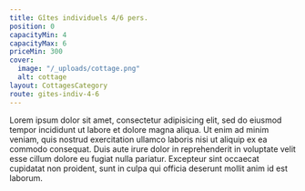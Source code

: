 ```yaml
---
title: Gîtes individuels 4/6 pers.
position: 0
capacityMin: 4
capacityMax: 6
priceMin: 300
cover:
  image: "/_uploads/cottage.png"
  alt: cottage
layout: CottagesCategory
route: gites-indiv-4-6
---
```


Lorem ipsum dolor sit amet, consectetur adipisicing elit, sed do eiusmod tempor incididunt ut labore et dolore magna aliqua. Ut enim ad minim veniam, quis nostrud exercitation ullamco laboris nisi ut aliquip ex ea commodo consequat. Duis aute irure dolor in reprehenderit in voluptate velit esse cillum dolore eu fugiat nulla pariatur. Excepteur sint occaecat cupidatat non proident, sunt in culpa qui officia deserunt mollit anim id est laborum.

